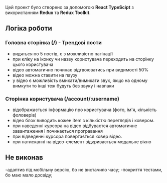 Цей проект було створено за допомогою **React TypeScipt** з використанням **Redux** та **Redux Toolkit**.

## Логіка роботи

### Головна сторінка (/) - Трендові пости
- видяться по 5 постів, є з можливістю пагінації
- при кліку на іконку чи назву користувача переходить на сторінку цього користувача
- відео автоматично починає відтвоюватись при видимості 50%
- відео можна ставити на паузу
- у відео є можливість вмикати/вимикати звук, якщо на одному вимкути то інші теж будуть без звуку і навпаки

### Сторінка користувача (/account/:username)
- відображається інформацію про користувача (фото, ім'я, кількість фоловерів)
- відео блок виводить кожен item з кількістю переглядів і ковером.
- при наведенні курсора на відео відбуваєтся автоматичне завантаження і починається програвання
- при відведенні курсора повертається ковер відео.
- при натисканні на відео-елемент відкривається модальне вікно

## Не виконав
-адаптив під мобільну версію, бо не вистачило часу;
-покриття тестами, бо маю мало досвіду;
